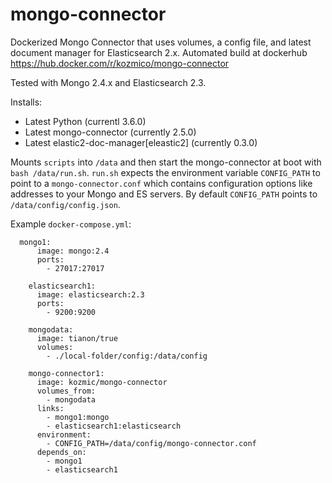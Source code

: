 # mongo-connector
Dockerized Mongo Connector that uses volumes, a config file, and latest document manager for Elasticsearch 2.x. Automated build at dockerhub https://hub.docker.com/r/kozmico/mongo-connector

Tested with Mongo 2.4.x and Elasticsearch 2.3.

Installs:
* Latest Python (currentl 3.6.0)
* Latest mongo-connector (currently 2.5.0)
* Latest elastic2-doc-manager[eleastic2] (currently 0.3.0)

Mounts `scripts` into `/data` and then start the mongo-connector at boot with `bash /data/run.sh`.
`run.sh` expects the environment variable `CONFIG_PATH` to point to a `mongo-connector.conf` which contains configuration options like addresses to your Mongo and ES servers.
By default `CONFIG_PATH` points to `/data/config/config.json`.

Example `docker-compose.yml`:

```
  mongo1:
      image: mongo:2.4
      ports:
        - 27017:27017
        
    elasticsearch1:
      image: elasticsearch:2.3
      ports:
        - 9200:9200

    mongodata:
      image: tianon/true
      volumes:
        - ./local-folder/config:/data/config
        
    mongo-connector1:
      image: kozmic/mongo-connector
      volumes_from:
        - mongodata
      links:
        - mongo1:mongo
        - elasticsearch1:elasticsearch
      environment:
        - CONFIG_PATH=/data/config/mongo-connector.conf
      depends_on:
        - mongo1
        - elasticsearch1
```
